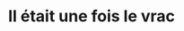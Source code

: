 ---
title: "Il était une fois le vrac"
url: /erstein/il-etait-une-fois-le-vrac/
shop: Lebensmittel
---